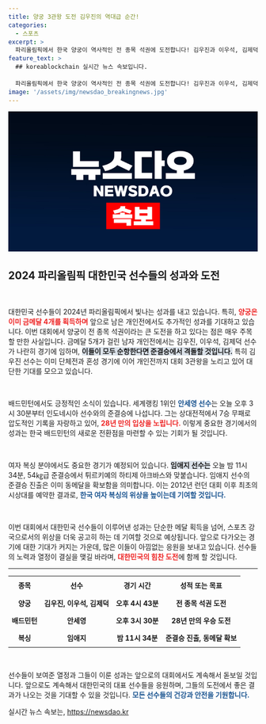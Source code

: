 ```yaml
---
title: 양궁 3관왕 도전 김우진의 역대급 순간!
categories:
  - 스포츠
excerpt: >
  파리올림픽에서 한국 양궁이 역사적인 전 종목 석권에 도전합니다! 김우진과 이우석, 김제덕이 남자 개인전에서 3관왕을 향해 나아가고, 안세영과 임애지 역시 각각 준결승에서 메달을狙습니다. 오늘, 올림픽의 새로운 전환점을 지켜보세요!
feature_text: >
  ## koreablockchain 실시간 뉴스 속보입니다.

  파리올림픽에서 한국 양궁이 역사적인 전 종목 석권에 도전합니다! 김우진과 이우석, 김제덕이 남자 개인전에서 3관왕을 향해 나아가고, 안세영과 임애지 역시 각각 준결승에서 메달을狙습니다. 오늘, 올림픽의 새로운 전환점을 지켜보세요!
image: '/assets/img/newsdao_breakingnews.jpg'
---
```


<p><img src="/assets/img/newsdao_breakingnews.jpg" alt="koreablockchain 속보" /></p>

<h2 data-ke-size="size26">2024 파리올림픽 대한민국 선수들의 성과와 도전</h2>

<p data-ke-size="size16">&nbsp;</p>

<p>대한민국 선수들이 2024년 파리올림픽에서 빛나는 성과를 내고 있습니다. 특히, <b><span style="color: #ee2323;">양궁은 이미 금메달 4개를 획득하며</span></b> 앞으로 남은 개인전에서도 추가적인 성과를 기대하고 있습니다. 이번 대회에서 양궁이 전 종목 석권이라는 큰 도전을 하고 있다는 점은 매우 주목할 만한 사실입니다. 금메달 5개가 걸린 남자 개인전에서는 김우진, 이우석, 김제덕 선수가 나란히 경기에 임하며, <b><span style="background-color: #21538527;">이들이 모두 순항한다면 준결승에서 격돌할 것입니다.</span></b> 특히 김우진 선수는 이미 단체전과 혼성 경기에 이어 개인전까지 대회 3관왕을 노리고 있어 대단한 기대를 모으고 있습니다.</p>

<p data-ke-size="size16">&nbsp;</p>

<p>배드민턴에서도 긍정적인 소식이 있습니다. 세계랭킹 1위인 <b><span style="color: #1a5490;">안세영 선수</span></b>는 오늘 오후 3시 30분부터 인도네시아 선수와의 준결승에 나섭니다. 그는 상대전적에서 7승 무패로 압도적인 기록을 자랑하고 있어, <b><span style="color: #ee2323;">28년 만의 입상을 노립니다.</span></b> 이렇게 중요한 경기에서의 성과는 한국 배드민턴의 새로운 전환점을 마련할 수 있는 기회가 될 것입니다.</p>

<p data-ke-size="size16">&nbsp;</p>

<p>여자 복싱 분야에서도 중요한 경기가 예정되어 있습니다. <b><span style="background-color: #21538527;">임애지 선수는</span></b> 오늘 밤 11시 34분, 54㎏급 준결승에서 튀르키예의 하티제 아크바스와 맞붙습니다. 임애지 선수의 준결승 진출은 이미 동메달을 확보함을 의미합니다. 이는 2012년 런던 대회 이후 최초의 시상대를 예약한 결과로, <b><span style="color: #1a5490;">한국 여자 복싱의 위상을 높이는데 기여할 것입니다.</span></b></p>

<p data-ke-size="size16">&nbsp;</p>

<p>이번 대회에서 대한민국 선수들이 이루어낸 성과는 단순한 메달 획득을 넘어, 스포츠 강국으로서의 위상을 더욱 공고히 하는 데 기여할 것으로 예상됩니다. 앞으로 다가오는 경기에 대한 기대가 커지는 가운데, 많은 이들이 아낌없는 응원을 보내고 있습니다. 선수들의 노력과 열정이 결실을 맺길 바라며, <b><span style="color: #ee2323;">대한민국의 힘찬 도전</span></b>에 함께 할 것입니다.</p>

<hr>

<table style="width: 100%; border-collapse: collapse;">
  <tr>
    <th style="text-align: center; height: 30px;">종목</th>
    <th style="text-align: center; height: 30px;">선수</th>
    <th style="text-align: center; height: 30px;">경기 시간</th>
    <th style="text-align: center; height: 30px;">성적 또는 목표</th>
  </tr>
  <tr>
    <td style="text-align: center; height: 30px;"><b>양궁</b></td>
    <td style="text-align: center; height: 30px;"><b>김우진, 이우석, 김제덕</b></td>
    <td style="text-align: center; height: 30px;"><b>오후 4시 43분</b></td>
    <td style="text-align: center; height: 30px;"><b>전 종목 석권 도전</b></td>
  </tr>
  <tr>
    <td style="text-align: center; height: 30px;"><b>배드민턴</b></td>
    <td style="text-align: center; height: 30px;"><b>안세영</b></td>
    <td style="text-align: center; height: 30px;"><b>오후 3시 30분</b></td>
    <td style="text-align: center; height: 30px;"><b>28년 만의 우승 도전</b></td>
  </tr>
  <tr>
    <td style="text-align: center; height: 30px;"><b>복싱</b></td>
    <td style="text-align: center; height: 30px;"><b>임애지</b></td>
    <td style="text-align: center; height: 30px;"><b>밤 11시 34분</b></td>
    <td style="text-align: center; height: 30px;"><b>준결승 진출, 동메달 확보</b></td>
  </tr>
</table>

<p data-ke-size="size16">&nbsp;</p>

<p>선수들이 보여준 열정과 그들이 이룬 성과는 앞으로의 대회에서도 계속해서 돋보일 것입니다. 앞으로도 계속해서 대한민국의 대표 선수들을 응원하며, 그들의 도전에서 좋은 결과가 나오는 것을 기대할 수 있을 것입니다. <b><span style="color: #1a5490;">모든 선수들의 건강과 안전을 기원합니다.</span></b></p>
실시간 뉴스 속보는, <a href="https://newsdao.kr" rel="dofollow">https://newsdao.kr</a>


